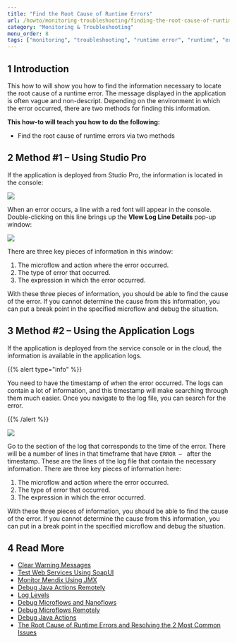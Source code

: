 ```yaml
---
title: "Find the Root Cause of Runtime Errors"
url: /howto/monitoring-troubleshooting/finding-the-root-cause-of-runtime-errors
category: "Monitoring & Troubleshooting"
menu_order: 8
tags: ["monitoring", "troubleshooting", "runtime error", "runtime", "error"]
---
```


## 1 Introduction

This how to will show you how to find the information necessary to locate the root cause of a runtime error. The message displayed in the application is often vague and non-descript. Depending on the environment in which the error occurred, there are two methods for finding this information.

**This how-to will teach you how to do the following:**

* Find the root cause of runtime errors via two methods

## 2 Method #1 – Using Studio Pro

If the application is deployed from Studio Pro, the information is located in the console:

![](/attachments/howto/monitoring-troubleshooting/finding-the-root-cause-of-runtime-errors/18580024.png)

When an error occurs, a line with a red font will appear in the console.  Double-clicking on this line brings up the **VIew Log Line Details** pop-up window:

![](/attachments/howto/monitoring-troubleshooting/finding-the-root-cause-of-runtime-errors/18580023.png)

There are three key pieces of information in this window:

1. The microflow and action where the error occurred.
2. The type of error that occurred.
3. The expression in which the error occurred.

With these three pieces of information, you should be able to find the cause of the error. If you cannot determine the cause from this information, you can put a break point in the specified microflow and debug the situation.

## 3 Method #2 – Using the Application Logs

If the application is deployed from the service console or in the cloud, the information is available in the application logs. 

{{% alert type="info" %}}

You need to have the timestamp of when the error occurred. The logs can contain a lot of information, and this timestamp will make searching through them much easier. Once you navigate to the log file, you can search for the error.

{{% /alert %}}

![](/attachments/howto/monitoring-troubleshooting/finding-the-root-cause-of-runtime-errors/18580022.png)

Go to the section of the log that corresponds to the time of the error. There will be a number of lines in that timeframe that have `ERROR – ` after the timestamp. These are the lines of the log file that contain the necessary information. There are three key pieces of information here:

1. The microflow and action where the error occurred.
2. The type of error that occurred.
3. The expression in which the error occurred.

With these three pieces of information, you should be able to find the cause of the error. If you cannot determine the cause from this information, you can put in a break point in the specified microflow and debug the situation.

## 4 Read More

* [Clear Warning Messages](clear-warning-messages)
* [Test Web Services Using SoapUI](/howto/testing/testing-web-services-using-soapui)
* [Monitor Mendix Using JMX](monitoring-mendix-using-jmx)
* [Debug Java Actions Remotely](debug-java-actions-remotely)
* [Log Levels](log-levels)
* [Debug Microflows and Nanoflows](debug-microflows-and-nanoflows)
* [Debug Microflows Remotely](debug-microflows-remotely)
* [Debug Java Actions](debug-java-actions)
* [The Root Cause of Runtime Errors and Resolving the 2 Most Common Issues](http://www.mendix.com/blog/the-root-cause-of-runtime-errors-and-resolving-the-2-most-common-issues/)
